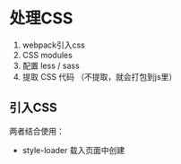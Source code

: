 # 处理CSS

1. webpack引入css
2. CSS modules
3. 配置 less / sass
4. 提取 CSS 代码 （不提取，就会打包到js里）

## 引入CSS

两者结合使用：

* style-loader   载入页面中创建 <style> 标签将CSS添加到DOM
    * style-loader/url  需要配合 file-loader，载入页面中是已<link> 标签将css添加到DOM,但是它是有几个css文件就有几个link，不怎么使用这种方式
    * style-loader/useable
* css-loader     让 JS文件中可以引入 css，解析css

**简单的🌰**

安照以下目录格式初始化：

```
.
├── index.html
├── package.json
├── src
│   ├── app.js
│   └── css
│       ├── base.css
│       └── common.css
└── webpack.config.js
```

代码：

```
# index.html, 常规html文件，引入打包好后的js文件

<script src="./dist/app.bundle.js"></script>  

# webpack.config.js
var path = require('path')

module.exports = {
    entry: {
        app: './src/app.js'
    },
    output: {
        path: path.resolve(__dirname, 'dist'),
        filename: '[name].bundle.js'
    },
    module: {
        rules: [
            {
                test: /\.css$/,
                use: [
                    {
                        loader: 'style-loader'
                    },
                    {
                        loader: 'css-loader'
                    }
                ]
            }
        ]
    }
}

# app.js
import './css/base.css'

# base.css
html {
    background: yellowgreen;
}
```

**style-loader/url 怎么使用**

* 需要配合着 `file-loader`
* 引入几个css， link 就有几个，不推荐使用

```
var path = require('path')

module.exports = {
    entry: {
        app: './src/app.js'
    },
    output: {
        path: path.resolve(__dirname, 'dist'),
        publicPath: './dist/',          // 配置静态资源文件路径
        filename: '[name].bundle.js'
    },
    module: {
        rules: [
            {
                test: /\.css$/,
                use: [
                    {
                        loader: 'style-loader/url'
                    },
                    {
                        loader: 'file-loader'   // 更改
                    }
                ]
            }
        ]
    }
}
```

**style-loader/useable 怎么使用**

* 控制样式插入或不插入页面中
* 打包以后也可以在浏览器运行环境中运行，控制样式的插入

```
# app.js
import base from './css/base.css'
import common from './css/common.css'

var flag = false;

setInterval(function () {
    if (flag) {
        base.unuse()
    } else {
        base.use()
    }
    flag = !flag
}, 500)

# webpack.config.js 修改

rules: [
    {
        test: /\.css$/,
        use: [
            {
                loader: 'style-loader/useable'
            },
            {
                loader: 'css-loader'
                // loader: 'file-loader'
            }
        ]
    }
]
```
### style-loader 的options配置

* inserAt (style标签插入位置)
* insertInfo (插入到dom)
* singleton （是否只使用一个style标签）
* transform （转化，浏览器环境下，插入页面前）

```
# 新建一个 css.transform.js
module.exports = function (css) {
    // 并不是打包的时候运行的，运行webpack 的时候不会运行
    // 要在 style-loader 塞入样式文件到 html 页面执行的
    // 运行环境是在浏览器下执行的，可以拿到 浏览器相关参数
    // import 了几次css文件，就会执行几次
    console.log(css);
    console.log(window.innerWidth)
    console.log(window.innerHeight);

    if (window.innerWidth >= 768) {
        return css.replace('yellowgreen', 'red')
    } else {
        return css.replace('yellowgreen', 'orange')
    }
}

# webpack.js
var path = require('path')

module.exports = {
    entry: {
        app: './src/app.js'
    },
    output: {
        path: path.resolve(__dirname, 'dist'),
        publicPath: './dist/',
        filename: '[name].bundle.js'
    },
    module: {
        rules: [
            {
                test: /\.css$/,
                use: [
                    {
                        loader: 'style-loader',
                        options: {
                            insertInto: '#app',
                            singleton: true,
                            transform: './src/css.transform.js'
                        }
                    },
                    {
                        loader: 'css-loader'
                        // loader: 'file-loader'
                    }
                ]
            }
        ]
    }
}
```

### css-loader 的options配置

* alias (解析的别名)
* importLoader (@import)
* Minimize (是否压缩)
* module (启用css-modules)

**CSS-Modules模块化的一些知识点**

* :local    (局部样式)
* :global   （全局样式） 
* composes  （继承一段样式）
* composes ... from path (引入一段样式)
* localIdentName: '[path][name]_[local]--[hash:base64:5]' （定义编译后 class 名称格式）
    * path 引用 css 路径
    * name 当前 import 的 css 名称
    * local 本地的样式 class 的名称
    * hash 加盐 防止有重复

> 注意： 使用 composes 必须在其他规则之前，开头第一行使用。不然就会影响css 文件的加载顺序。


**继续使用上面简单的🌰**

```
# webpack.config.js 修改后

module: {
    rules: [
        {
            test: /\.css$/,
            use: [
                {
                    loader: 'style-loader',
                    options: {
                        // insertInto: '#app', 注释，因为后面对 app 样式覆盖
                        singleton: true,
                        transform: './src/css.transform.js'
                    }
                },
                {
                    loader: 'css-loader',
                    options: {
                        // minimize: true,  // 压缩
                        module: true,       // 启用 css-modules
                        localIdentName: '[path][name]_[local][hash:base64:5]'  // 根据文件路径+文件名_+本地样式名+一串加盐生成的类名，更清晰直观
                    }
                }
            ]
        }
    ]
}
```

## 配置 Less / Sass

**安装相关依赖**

```
$ npm install less-loader less --save-dev
$ npm install sass-loader node-sass --save-dev
```

**less/sass 配置也是相当的简单**

1. 如果只存在 less / sass 的样式文件，只需要在use里的 `style-loader->css-loader->` 加上 `less-loader`就可以了
2. CSS loader 的处理是从后向前依次处理，`less-loader` 处理完交给`css-loader`处理，`css-loader`处理完，交给 `style-loader`处理； 所以顺序很重要
3. 如果存在多样式的文件，就要新增一个 rules 规则配置项了

```
# webpack.config.js

    module: {
        rules: [
            {
                test: /\.less$/,
                use: [
                    {
                        loader: 'style-loader',
                        options: {
                            // insertInto: '#app',
                            singleton: true,
                            transform: './src/css.transform.js'
                        }
                    },
                    {
                        loader: 'css-loader',
                        options: {
                            // minimize: true,
                            module: true,
                            localIdentName: '[path][name]_[local][hash:base64:5]'
                        }
                    },
                    {
                        loader: 'less-loader'
                    }
                ]
            }
        ]
    }
```

## 提取CSS

* ExtractTextWebpackPlugin （主流）
* extract-loader

**需要安装插件**

```
$ npm install extract-text-webpack-plugin --save-dev
```

### 小🌰子

还是使用上面的例子进下改造：

1. 下载依赖
2. `src` 下新增`components` 组建目录， 目录下新增 `a.js`，文件中引入 `css/components/a.less` 样式文件
3. `app.js` 使用动态函数载入组件 `a.js`
3. 指定 动态打包 chunk 的名字 

```
# webpack.config.js

var path = require('path')
var ExtractTextWebpackPlugin = require('extract-text-webpack-plugin');

module.exports = {
    entry: {
        app: './src/app.js'
    },
    output: {
        path: path.resolve(__dirname, 'dist'),
        publicPath: './dist/',
        filename: '[name].bundle.js',       // 初始化打包的名称
        chunkFilename: '[name].bundle.js'   // 动态异步加载打包的名称
    },
    module: {
        rules: [
            {
                test: /\.less$/,
                // 加载loader时，使用此插件来进下， fallback 如何 载入页面， use 使用 loader
                use: ExtractTextWebpackPlugin.extract({
                    fallback: {
                        loader: 'style-loader',
           
                        options: {
                            // insertInto: '#app',
                            singleton: true,
                            transform: './src/css.transform.js'
                        }
                    },
                    use: [
                        {
                            loader: 'css-loader',
                            options: {
                                // minimize: true,
                                module: true,
                                localIdentName: '[path][name]_[local][hash:base64:5]'
                            }
                        },
                        {
                            loader: 'less-loader'
                        }
                    ]
                })
            }
        ]
    },
    plugins: [
        new ExtractTextWebpackPlugin({
            filename: '[name].min.css',
            allChunks: false   // 指定范围
        })
    ]
}

# app.js

import base from './css/base.less'
import common from './css/common.less'

var app = document.getElementById('app');
app.innerHTML = `<div class="${base.box}"></div>`;

import(/*
    webpackChunkName: 'a'    
*/ './components/a').then(function (a) {
    console.log(a);
})

```

## PostCSS in Webpack

**PostCSS相关流行插件了解**

* AutopreFixer
* CSS-nano
* CSS-next

**PostCSS 是什么？**

A tool for transforming CSS with JavaScript.
PostCSS是一个用 JavaScript 工具和插件转换 CSS 代码的工具。

**webpack中如何使用安装**

* postcss
* postcss-loader    
* Autoprefixer      （自动生成各个浏览器的前缀）
* postcss-cssnano   （优化CSS, css-loader 的 minimize为true也是使用css-nano的压缩）
* postcss-cssnext    (支持新语法，例如： CSS Variables、custom selectors(自定义选择器)、calc() 动态计算)

**postcss 其他的插件**
* postcss-import
* postcss-url
* postcss-assets

> 注意：postcss-loader 必须在 css-loader后面，预编译 less/sass-loader前面

```
# 安装各项依赖
$ npm install postcss postcss-loader postcss-cssnext postcss-cssnano autoprefixer --save-dev

# 添加 postcss loader，webpack.config.js

use: [
    {
        loader: 'css-loader',
        options: {
            // minimize: true,
            module: true,
            localIdentName: '[path][name]_[local][hash:base64:5]'
        }
    },
    {
        loader: 'postcss-loader',
        options: {
            ident: 'postcss',
            plugins: [
                // require('autoprefixer')(),   // 前缀
                require('postcss-cssnext')(),   // 里面包含了主动加前缀的功能就不需要上面的插件了， cssnext 可以使用新语法
            ]
        }
    },
    {
        loader: 'less-loader'
    }
]

# common.less 新语法变量
:root {
    --mainColor: red;
}

a {
    color: var(--mainColor)
}
```

**Broswerslist**

兼容各种浏览器

* 所有创建都共用一份配置
    * package.json; 在package.json添加配置，插件都会在此文件里找
    * .browserslistrc; 根目录下创建配置文件

```
# package.json

"browserslist": [
    ">= 1%",
    "last 2 versions"
  ]
}
```